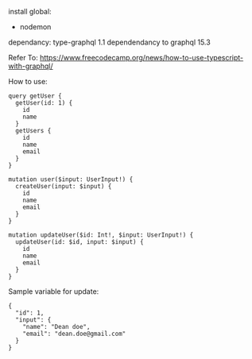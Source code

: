 install global:
- nodemon

dependancy:
type-graphql 1.1 dependendancy to graphql 15.3

Refer To:
https://www.freecodecamp.org/news/how-to-use-typescript-with-graphql/


How to use:

```
query getUser {
  getUser(id: 1) {
    id
    name
  }
  getUsers {
    id
    name
    email
  }
}

mutation user($input: UserInput!) {
  createUser(input: $input) {
    id
    name
    email
  }
}

mutation updateUser($id: Int!, $input: UserInput!) {
  updateUser(id: $id, input: $input) {
    id
    name
    email
  }
}
```

Sample variable for update:
```
{
  "id": 1,
  "input": {
    "name": "Dean doe",
    "email": "dean.doe@gmail.com"
  }
}
```
